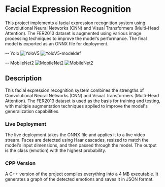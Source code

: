 # Facial Expression Recognition

This project implements a facial expression recognition system using Convolutional Neural Networks (CNN) and Visual Transformers (Multi-Head Attention). The FER2013 dataset is augmented using various image processing techniques to improve the model's performance. The final model is exported as an ONNX file for deployment.

-- Yolo
![YoloV5](Accuracy&LossMaps/YoloV5.jpg)
![YoloV5-modeldef](Accuracy&LossMaps/YoloV5-modeldef.jpg)

-- MobileNet2
![MobileNet2](Accuracy&LossMaps/accuracy_graph_Adam.jpg)
![MobileNet2](Accuracy&LossMaps/loss_graph_Adam.jpg)

## Description
This facial expression recognition system combines the strengths of Convolutional Neural Networks (CNN) and Visual Transformers (Multi-Head Attention). The FER2013 dataset is used as the basis for training and testing, with multiple augmentation techniques applied to improve the model's generalization capabilities.

### Live Deployment

The live deployment takes the ONNX file and applies it to a live video stream. Faces are detected using Haar cascades, resized to match the model's input dimensions, and then passed through the model. The output is the class (emotion) with the highest probability.

### CPP Version

A C++ version of the project compiles everything into a 4 MB executable. It generates a graph of the detected emotions and saves it in JSON format.
